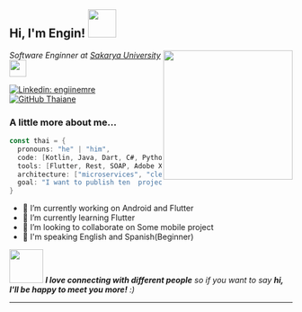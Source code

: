 

<h2> Hi, I'm Engin! <img src="https://media.giphy.com/media/mGcNjsfWAjY5AEZNw6/giphy.gif" width="50"></h2>
<img align='right' src="https://media.giphy.com/media/ieyl9zmCjO4b4t6qoY/giphy.gif" width="230">
<p><em>Software Enginner at <a href="https://www.sakarya.edu.tr">Sakarya University</a><img src="https://media.giphy.com/media/fYSnHlufseco8Fh93Z/giphy.gif" width="30">
</em></p>

[![Linkedin: engiinemre](https://img.shields.io/badge/-thaianebraga-blue?style=flat-square&logo=Linkedin&logoColor=white&link=https://www.linkedin.com/in/thaianebraga/)](https://www.linkedin.com/in/engiinemre/)
[![GitHub Thaiane](https://img.shields.io/github/followers/thaiane?label=follow&style=social)](https://github.com/enginemre)


### A little more about me...  

```kotlin
const thai = {
  pronouns: "he" | "him",
  code: [Kotlin, Java, Dart, C#, Python],
  tools: [Flutter, Rest, SOAP, Adobe XD, Figma],
  architecture: ["microservices", "clean code, "design system pattern"],
  goal: "I want to publish ten  project before graduate"
}
```

- 🔭 I’m currently working on Android and Flutter
- 🌱 I’m currently learning Flutter
- 👯 I’m looking to collaborate on Some mobile project 
- 📖 I'm speaking English and Spanish(Beginner)

<img src="https://media.giphy.com/media/LnQjpWaON8nhr21vNW/giphy.gif" width="60"> <em><b>I love connecting with different people</b> so if you want to say <b>hi, I'll be happy to meet you more!</b> :)</em>

---


